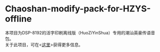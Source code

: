 # Chaoshan-modify-pack-for-HZYS-offline
本项目为DSP-8192的活字印刷离线版（HuoZiYinShua）专用的潮汕英豪传语音包。<br>
关于此项目，可在<[这里](https://github.com/KTsan-WA/Chaoshan-modify-pack-for-HZYS-offline.wiki.git)>获得更多信息。
